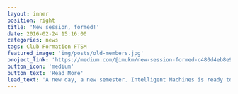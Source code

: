 ```yaml
---
layout: inner
position: right
title: 'New session, formed!'
date: 2016-02-24 15:16:00
categories: news
tags: Club Formation FTSM
featured_image: 'img/posts/old-members.jpg'
project_link: 'https://medium.com/@imukm/new-session-formed-c480d4eb8e9f#.1a7lxgiyl'
button_icon: 'medium'
button_text: 'Read More'
lead_text: 'A new day, a new semester. Intelligent Machines is ready to kickstart to a new future!'
---
```

